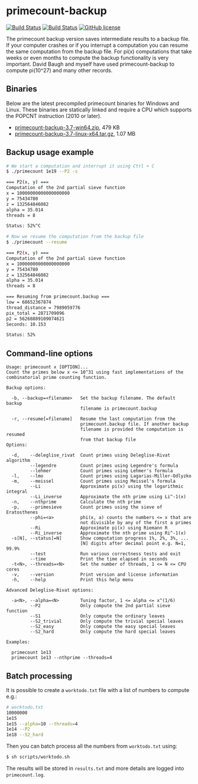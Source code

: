 # primecount-backup

[![Build Status](https://travis-ci.org/kimwalisch/primecount.svg)](https://travis-ci.org/kimwalisch/primecount)
[![Build Status](https://ci.appveyor.com/api/projects/status/github/kimwalisch/primecount?branch=master&svg=true)](https://ci.appveyor.com/project/kimwalisch/primecount)
[![GitHub license](https://img.shields.io/badge/license-BSD%202-blue.svg)](https://github.com/kimwalisch/primecount/blob/master/COPYING)

The primecount backup version saves intermediate results to a backup file.
If your computer crashes or if you interrupt a computation you can resume
the same computation from the backup file. For pi(x) computations that
take weeks or even months to compute the backup functionality is very
important. David Baugh and myself have used primecount-backup to compute
pi(10^27) and many other records.

## Binaries

Below are the latest precompiled primecount binaries for
Windows and Linux. These binaries are statically linked and
require a CPU which supports the POPCNT instruction (2010 or
later).

* [primecount-backup-3.7-win64.zip](https://github.com/kimwalisch/primecount/releases/download/v3.7/primecount-backup-3.7-win64.zip), 479 KB
* [primecount-backup-3.7-linux-x64.tar.gz](https://github.com/kimwalisch/primecount/releases/download/v3.7/primecount-backup-3.7-linux-x64.tar.gz), 1.07 MB

## Backup usage example

```sh
# We start a computation and interrupt it using Ctrl + C
$ ./primecount 1e19 --P2 -s

=== P2(x, y) ===
Computation of the 2nd partial sieve function
x = 10000000000000000000
y = 75434780
z = 132564846082
alpha = 35.014
threads = 8

Status: 52%^C
```

```sh
# Now we resume the computation from the backup file
$ ./primecount --resume

=== P2(x, y) ===
Computation of the 2nd partial sieve function
x = 10000000000000000000
y = 75434780
z = 132564846082
alpha = 35.014
threads = 8

=== Resuming from primecount.backup ===
low = 68652367874
thread_distance = 7989059776
pix_total = 2871709096
p2 = 56268889109074621
Seconds: 10.153

Status: 52%
```

## Command-line options

```
Usage: primecount x [OPTION]...
Count the primes below x <= 10^31 using fast implementations of the
combinatorial prime counting function.

Backup options:

  -b, --backup=<filename>   Set the backup filename. The default backup
                            filename is primecount.backup

  -r, --resume[=filename]   Resume the last computation from the
                            primecount.backup file. If another backup
                            filename is provided the computation is resumed
                            from that backup file
Options:

  -d,    --deleglise_rivat  Count primes using Deleglise-Rivat algorithm
         --legendre         Count primes using Legendre's formula
         --lehmer           Count primes using Lehmer's formula
  -l,    --lmo              Count primes using Lagarias-Miller-Odlyzko
  -m,    --meissel          Count primes using Meissel's formula
         --Li               Approximate pi(x) using the logarithmic integral
         --Li_inverse       Approximate the nth prime using Li^-1(x)
  -n,    --nthprime         Calculate the nth prime
  -p,    --primesieve       Count primes using the sieve of Eratosthenes
         --phi=<a>          phi(x, a) counts the numbers <= x that are
                            not divisible by any of the first a primes
         --Ri               Approximate pi(x) using Riemann R
         --Ri_inverse       Approximate the nth prime using Ri^-1(x)
  -s[N], --status[=N]       Show computation progress 1%, 2%, 3%, ...
                            [N] digits after decimal point e.g. N=1, 99.9%
         --test             Run various correctness tests and exit
         --time             Print the time elapsed in seconds
  -t<N>, --threads=<N>      Set the number of threads, 1 <= N <= CPU cores
  -v,    --version          Print version and license information
  -h,    --help             Print this help menu

Advanced Deleglise-Rivat options:

  -a<N>, --alpha=<N>        Tuning factor, 1 <= alpha <= x^(1/6)
         --P2               Only compute the 2nd partial sieve function
         --S1               Only compute the ordinary leaves
         --S2_trivial       Only compute the trivial special leaves
         --S2_easy          Only compute the easy special leaves
         --S2_hard          Only compute the hard special leaves

Examples:

  primecount 1e13
  primecount 1e13 --nthprime --threads=4
```

## Batch processing

It is possible to create a ```worktodo.txt``` file with a list of
numbers to compute e.g.:

```sh
# worktodo.txt
10000000
1e15
1e15 --alpha=10 --threads=4
1e14 --P2
1e18 --S2_hard
```

Then you can batch process all the numbers from ```worktodo.txt``` using:

```sh
$ sh scripts/worktodo.sh
```

The results will be stored in ```results.txt``` and more details are
logged into ```primecount.log```.
